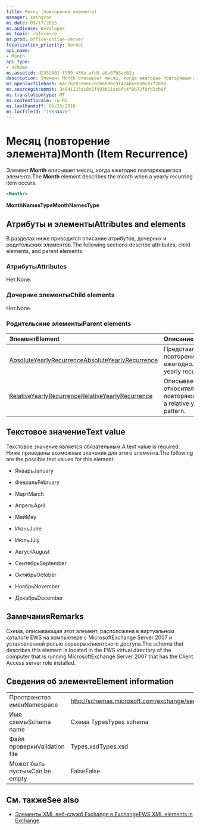 ```yaml
---
title: Месяц (повторение элемента)
manager: sethgros
ms.date: 09/17/2015
ms.audience: Developer
ms.topic: reference
ms.prod: office-online-server
localization_priority: Normal
api_name:
- Month
api_type:
- schema
ms.assetid: d2352001-f959-436a-afd5-a0a07b8ae02a
description: Элемент Month описывает месяц, когда ежегодно повторяющегося элемента.
ms.openlocfilehash: 64c76283deec70cb6996c9f424b689a9c87f2890
ms.sourcegitcommit: 34041125dc8c5f993b21cebfc4f8b72f0fd2cb6f
ms.translationtype: MT
ms.contentlocale: ru-RU
ms.lasthandoff: 06/25/2018
ms.locfileid: "19834478"
---
```

# <a name="month-item-recurrence"></a><span data-ttu-id="8b7a4-103">Месяц (повторение элемента)</span><span class="sxs-lookup"><span data-stu-id="8b7a4-103">Month (Item Recurrence)</span></span>

<span data-ttu-id="8b7a4-104">Элемент **Month** описывает месяц, когда ежегодно повторяющегося элемента.</span><span class="sxs-lookup"><span data-stu-id="8b7a4-104">The **Month** element describes the month when a yearly recurring item occurs.</span></span> 
  
```xml
<Month/>
```

 <span data-ttu-id="8b7a4-105">**MonthNamesType**</span><span class="sxs-lookup"><span data-stu-id="8b7a4-105">**MonthNamesType**</span></span>
## <a name="attributes-and-elements"></a><span data-ttu-id="8b7a4-106">Атрибуты и элементы</span><span class="sxs-lookup"><span data-stu-id="8b7a4-106">Attributes and elements</span></span>

<span data-ttu-id="8b7a4-107">В разделах ниже приводится описание атрибутов, дочерних и родительских элементов.</span><span class="sxs-lookup"><span data-stu-id="8b7a4-107">The following sections describe attributes, child elements, and parent elements.</span></span>
  
### <a name="attributes"></a><span data-ttu-id="8b7a4-108">Атрибуты</span><span class="sxs-lookup"><span data-stu-id="8b7a4-108">Attributes</span></span>

<span data-ttu-id="8b7a4-109">Нет.</span><span class="sxs-lookup"><span data-stu-id="8b7a4-109">None.</span></span>
  
### <a name="child-elements"></a><span data-ttu-id="8b7a4-110">Дочерние элементы</span><span class="sxs-lookup"><span data-stu-id="8b7a4-110">Child elements</span></span>

<span data-ttu-id="8b7a4-111">Нет.</span><span class="sxs-lookup"><span data-stu-id="8b7a4-111">None.</span></span>
  
### <a name="parent-elements"></a><span data-ttu-id="8b7a4-112">Родительские элементы</span><span class="sxs-lookup"><span data-stu-id="8b7a4-112">Parent elements</span></span>

|<span data-ttu-id="8b7a4-113">**Элемент**</span><span class="sxs-lookup"><span data-stu-id="8b7a4-113">**Element**</span></span>|<span data-ttu-id="8b7a4-114">**Описание**</span><span class="sxs-lookup"><span data-stu-id="8b7a4-114">**Description**</span></span>|
|:-----|:-----|
|[<span data-ttu-id="8b7a4-115">AbsoluteYearlyRecurrence</span><span class="sxs-lookup"><span data-stu-id="8b7a4-115">AbsoluteYearlyRecurrence</span></span>](absoluteyearlyrecurrence.md) <br/> |<span data-ttu-id="8b7a4-116">Представляет шаблон повторения ежегодно.</span><span class="sxs-lookup"><span data-stu-id="8b7a4-116">Represents a yearly recurrence pattern.</span></span>  <br/> |
|[<span data-ttu-id="8b7a4-117">RelativeYearlyRecurrence</span><span class="sxs-lookup"><span data-stu-id="8b7a4-117">RelativeYearlyRecurrence</span></span>](relativeyearlyrecurrence.md) <br/> |<span data-ttu-id="8b7a4-118">Описывает относительное ежегодно повторяющейся.</span><span class="sxs-lookup"><span data-stu-id="8b7a4-118">Describes a relative yearly recurrence pattern.</span></span>  <br/> |
   
## <a name="text-value"></a><span data-ttu-id="8b7a4-119">Текстовое значение</span><span class="sxs-lookup"><span data-stu-id="8b7a4-119">Text value</span></span>

<span data-ttu-id="8b7a4-120">Текстовое значение является обязательным.</span><span class="sxs-lookup"><span data-stu-id="8b7a4-120">A text value is required.</span></span> <span data-ttu-id="8b7a4-121">Ниже приведены возможные значения для этого элемента.</span><span class="sxs-lookup"><span data-stu-id="8b7a4-121">The following are the possible text values for this element:</span></span>
  
- <span data-ttu-id="8b7a4-122">Январь</span><span class="sxs-lookup"><span data-stu-id="8b7a4-122">January</span></span>
    
- <span data-ttu-id="8b7a4-123">Февраль</span><span class="sxs-lookup"><span data-stu-id="8b7a4-123">February</span></span>
    
- <span data-ttu-id="8b7a4-124">Март</span><span class="sxs-lookup"><span data-stu-id="8b7a4-124">March</span></span>
    
- <span data-ttu-id="8b7a4-125">Апрель</span><span class="sxs-lookup"><span data-stu-id="8b7a4-125">April</span></span>
    
- <span data-ttu-id="8b7a4-126">Май</span><span class="sxs-lookup"><span data-stu-id="8b7a4-126">May</span></span>
    
- <span data-ttu-id="8b7a4-127">Июнь</span><span class="sxs-lookup"><span data-stu-id="8b7a4-127">June</span></span>
    
- <span data-ttu-id="8b7a4-128">Июль</span><span class="sxs-lookup"><span data-stu-id="8b7a4-128">July</span></span>
    
- <span data-ttu-id="8b7a4-129">Август</span><span class="sxs-lookup"><span data-stu-id="8b7a4-129">August</span></span>
    
- <span data-ttu-id="8b7a4-130">Сентябрь</span><span class="sxs-lookup"><span data-stu-id="8b7a4-130">September</span></span>
    
- <span data-ttu-id="8b7a4-131">Октябрь</span><span class="sxs-lookup"><span data-stu-id="8b7a4-131">October</span></span>
    
- <span data-ttu-id="8b7a4-132">Ноябрь</span><span class="sxs-lookup"><span data-stu-id="8b7a4-132">November</span></span>
    
- <span data-ttu-id="8b7a4-133">Декабрь</span><span class="sxs-lookup"><span data-stu-id="8b7a4-133">December</span></span>
    
## <a name="remarks"></a><span data-ttu-id="8b7a4-134">Замечания</span><span class="sxs-lookup"><span data-stu-id="8b7a4-134">Remarks</span></span>

<span data-ttu-id="8b7a4-135">Схема, описывающая этот элемент, расположена в виртуальном каталоге EWS на компьютере с MicrosoftExchange Server 2007 и установленной ролью сервера клиентского доступа.</span><span class="sxs-lookup"><span data-stu-id="8b7a4-135">The schema that describes this element is located in the EWS virtual directory of the computer that is running MicrosoftExchange Server 2007 that has the Client Access server role installed.</span></span>
  
## <a name="element-information"></a><span data-ttu-id="8b7a4-136">Сведения об элементе</span><span class="sxs-lookup"><span data-stu-id="8b7a4-136">Element information</span></span>

|||
|:-----|:-----|
|<span data-ttu-id="8b7a4-137">Пространство имен</span><span class="sxs-lookup"><span data-stu-id="8b7a4-137">Namespace</span></span>  <br/> |http://schemas.microsoft.com/exchange/services/2006/types  <br/> |
|<span data-ttu-id="8b7a4-138">Имя схемы</span><span class="sxs-lookup"><span data-stu-id="8b7a4-138">Schema name</span></span>  <br/> |<span data-ttu-id="8b7a4-139">Схема Types</span><span class="sxs-lookup"><span data-stu-id="8b7a4-139">Types schema</span></span>  <br/> |
|<span data-ttu-id="8b7a4-140">Файл проверки</span><span class="sxs-lookup"><span data-stu-id="8b7a4-140">Validation file</span></span>  <br/> |<span data-ttu-id="8b7a4-141">Types.xsd</span><span class="sxs-lookup"><span data-stu-id="8b7a4-141">Types.xsd</span></span>  <br/> |
|<span data-ttu-id="8b7a4-142">Может быть пустым</span><span class="sxs-lookup"><span data-stu-id="8b7a4-142">Can be empty</span></span>  <br/> |<span data-ttu-id="8b7a4-143">False</span><span class="sxs-lookup"><span data-stu-id="8b7a4-143">False</span></span>  <br/> |
   
## <a name="see-also"></a><span data-ttu-id="8b7a4-144">См. также</span><span class="sxs-lookup"><span data-stu-id="8b7a4-144">See also</span></span>



- [<span data-ttu-id="8b7a4-145">Элементы XML веб-служб Exchange в Exchange</span><span class="sxs-lookup"><span data-stu-id="8b7a4-145">EWS XML elements in Exchange</span></span>](ews-xml-elements-in-exchange.md)

